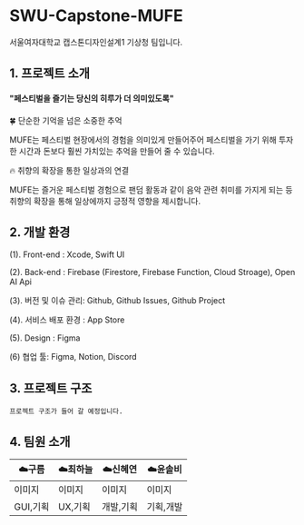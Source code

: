 # SWU-Capstone-MUFE
서울여자대학교 캡스톤디자인설계1 기상청 팀입니다.

## 1. 프로젝트 소개

#### "페스티벌을 즐기는 당신의 히루가 더 의미있도록"

🍀 단순한 기억을 넘은 소중한 추억

MUFE는 페스티벌 현장에서의 경험을 의미있게 만들어주어 페스티벌을 가기 위해 투자한 시간과 돈보다 훨씬 가치있는 추억을 만들어 줄 수 있습니다.

🔥 취향의 확장을 통한 일상과의 연결

MUFE는 즐거운 페스티벌 경험으로 팬덤 활동과 같이 음악 관련 취미를 가지게 되는 등 취향의 확장을 통해 일상에까지 긍정적 영향을 제시합니다.


## 2. 개발 환경

(1). Front-end : Xcode, Swift UI

(2). Back-end :  Firebase (Firestore, Firebase Function, Cloud Stroage), Open AI Api

(3). 버전 및 이슈 관리: Github, Github Issues, Github Project

(4). 서비스 배포 환경 : App Store

(5). Design : Figma

(6) 협업 툴: Figma, Notion, Discord


## 3. 프로젝트 구조

~~~~
프로젝트 구조가 들어 갈 예정입니다.
~~~~

## 4. 팀원 소개

|☁️구름|☁️최하늘|☁️신혜연|☁️윤솔비|
|---|---|---|---|
|이미지|이미지|이미지|이미지|
|GUI,기획|UX,기획|개발,기획|기획,개발|
